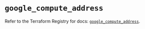 # `google_compute_address`

Refer to the Terraform Registry for docs: [`google_compute_address`](https://registry.terraform.io/providers/hashicorp/google-beta/5.21.0/docs/resources/google_compute_address).
